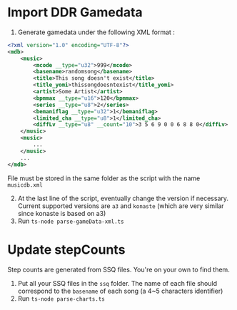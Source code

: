 # Import DDR Gamedata

1) Generate gamedata under the following XML format :

```xml
<?xml version="1.0" encoding="UTF-8"?>
<mdb>
	<music>
		<mcode __type="u32">999</mcode>
		<basename>randomsong</basename>
		<title>This song doesn't exist</title>
		<title_yomi>thissongdoesntexist</title_yomi>
		<artist>Some Artist</artist>
		<bpmmax __type="u16">120</bpmmax>
		<series __type="u8">2</series>
		<bemaniflag __type="u32">1</bemaniflag>
		<limited_cha __type="u8">1</limited_cha>
		<diffLv __type="u8" __count="10">3 5 6 9 0 0 6 8 8 0</diffLv>
	</music>
	<music>
		...
	</music>
	...
</mdb>
```

File must be stored in the same folder as the script with the name `musicdb.xml`

2) At the last line of the script, eventually change the version if necessary. Current supported versions are `a3` and `konaste` (which are very similar since konaste is based on a3)
3) Run `ts-node parse-gameData-xml.ts`

# Update stepCounts

Step counts are generated from SSQ files. You're on your own to find them.

1) Put all your SSQ files in the `ssq` folder. The name of each file should correspond to the `basename` of each song (a 4~5 characters identifier)
2) Run `ts-node parse-charts.ts`
